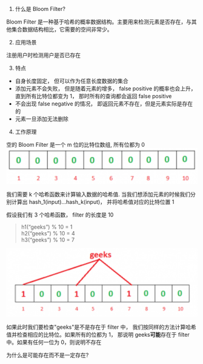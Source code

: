 1. 什么是 Bloom Filter?

Bloom Filter 是一种基于哈希的概率数据结构。主要用来检测元素是否存在，与其他集合数据结构相比，它需要的空间非常少。

2. 应用场景

注册用户时检测用户是否已存在

3. 特点

- 自身长度固定， 但可以作为任意长度数据的集合
- 添加元素不会失败， 但是随着元素的增多， false positive 的概率也会上升， 直到所有比特位都变为 1， 那时所有的查询都会返回 false positive
- 不会出现 false negative 的情况， 即返回元素不存在，但是元素实际是存在的
- 元素一旦添加无法删除

4.  工作原理

空的 Bloom Filter 是一个 m 位的比特位数组, 所有位都为 0  
<img src="empty_bit_array.png" width= "800">

我们需要 k 个哈希函数来计算输入数据的哈希值. 当我们想添加元素的时候我们分别计算出 hash_1(input)...hash_k(input)， 并将哈希值对应的比特位置 1

假设我们有 3 个哈希函数， filter 的长度是 10

> h1(“geeks”) % 10 = 1  
> h2(“geeks”) % 10 = 4  
> h3(“geeks”) % 10 = 7

<img src="./geeks1.png" width="800">

如果此时我们要检查"geeks"是不是存在于 filter 中， 我们按同样的方法计算哈希值并检查相应的比特位。如果所有的位都为 1， 那说明 geeks**可能**存在于 filter 中。如果有任何一位为 0，则说明不存在

为什么是可能存在而不是一定存在?

